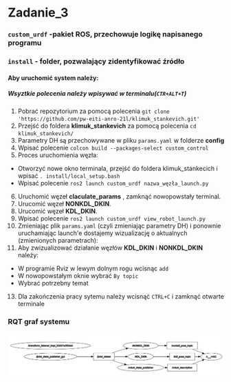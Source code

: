 # Zadanie_3

### `custom_urdf` -pakiet ROS, przechowuje logikę napisanego programu
### `install` - folder, pozwalający zidentyfikować źródło
#### Aby uruchomić system należy:
##### Wsyztkie polecenia należy wpisywać w terminalu(`CTR+ALT+T`)
1. Pobrać repozytorium za pomocą polecenia `git clone 'https://github.com/pw-eiti-anro-21l/klimuk_stankevich.git'`
2. Przejść do foldera **klimuk_stankevich** za pomocą polecenia `cd klimuk_stankevich/`
3. Parametry DH są przechowywane w pliku `params.yaml` w folderze **config**
4. Wpisać polecenie `colcon build --packages-select custom_control`
5. Proces uruchomienia węzła:
  - Otworzyć nowe okno terminala, przejść do foldera klimuk_stankecich i wpisać `. install/local_setup.bash `
  - Wpisać polecenie `ros2 launch custom_urdf nazwa_węzła_launch.py` 
6. Uruchomić węzeł **claculate_params** , zamknąć nowopowstały terminal.
7. Urucomić węzeł **NONKDL_DKIN**.
8. Urucomić węzeł **KDL_DKIN**.
9. Wpisać polecenie `ros2 launch custom_urdf view_robot_launch.py `
10. Zmieniając plik `params.yaml` (czyli zmieniając parametry DH) i ponownie uruchamiając launch'e dostajemy wizualizację o aktualnych (zmienionych parametrach):
11. Aby zwizualizować działanie węzłów **KDL_DKIN** i **NONKDL_DKIN** należy:
  - W programie Rviz w lewym dolnym rogu wcisnąc `add`
  - W nowopowstałym oknie wybrać `By topic`
  - Wybrać potrzebny temat
13. Dla zakończenia pracy sytemu należy wcisnąć `CTRL+C` i zamknąć otwarte terminale

### RQT graf systemu 
![rqt graph](./images/zad3/rqt_graph.png)
